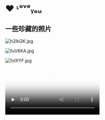 
# ❤ ᶫᵒᵛᵉᵧₒᵤ

## 一些珍藏的照片

![h2IkQK.jpg](https://z3.ax1x.com/2021/09/04/h2IkQK.jpg)

![fuV6KA.jpg](https://z3.ax1x.com/2021/08/06/fuV6KA.jpg)

![fzlXYF.jpg](https://z3.ax1x.com/2021/08/21/fzlXYF.jpg)

<video id="video" controls="" preload="none" poster="http://mwq-716820.github.io/QQ视频_4623f05e434460ccaad469254e7f43ef1626528540.jpg">
      <source id="mp4" src="http://mwq-716820.github.io/QQ视频_4623f05e434460ccaad469254e7f43ef1626528540.mp4" type="video/mp4">
      </video>
        

